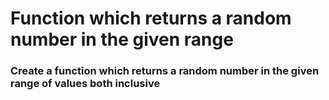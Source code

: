 <h1>Function which returns a random number in the given range</h1>
<h3>Create a function which returns a random number in the given range of values both inclusive</h3>

